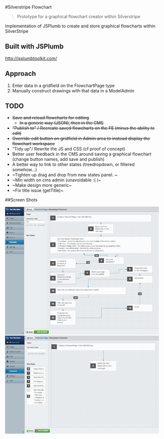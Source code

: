 #Silverstripe Flowchart

> Prototype for a graphical flowchart creator within Silverstripe

Implementation of JSPlumb to create and store graphical flowcharts within SilverStripe

## Built with JSPlumb

http://jsplumbtoolkit.com/

## Approach
1. Enter data in a gridfield on the FlowchartPage type
2. Manually construct drawings with that data in a ModelAdmin

## TODO
* ~~Save and reload flowcharts for editing~~
  * ~~In a generic way (JSON), then in the CMS~~
* ~~"Publish to" / Recreate saved flowcharts on the FE (minus the ability to edit)~~
* ~~Override edit button on gridfield in Admin area to instead display the flowchart workspace~~
* "Tidy up"/ Rewrite the JS and CSS (cf proof of concept)
* Better user feedback in the CMS around saving a graphical flowchart (change button names, add save and publish)
* A better way to link to other states (treedropdown, or filtered somehow...)
* ~Tighten up drag and drop from new states panel. ~
* ~Min width on cms admin (unavoidable :( )~
* ~Make design more generic~
* ~Fix title issue (getTitle)~

##Screen Shots

![](images/constructed-chart.png)
![](images/chart.png)

